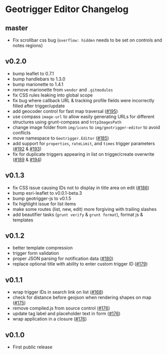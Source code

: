 # Geotrigger Editor Changelog

## master
* Fix scrollbar css bug (`overflow: hidden` needs to be set on controls and notes regions)

## v0.2.0
* bump leaflet to 0.7.1
* bump handlebars to 1.3.0
* bump marionette to 1.4.1
* remove marionette from `vendor` and `.gitmodules`
* fix CSS rules leaking into global scope
* fix bug where callback URL & tracking profile fields were incorrectly filled after trigger/update
* add geocoder control for fast map traversal ([#195](https://github.com/Esri/geotrigger-editor/issues/195))
* use compass `image-url` to allow easily generating URLs for different structures using grunt-compass and `httpImagesPath`
* change image folder from `img/icons` to `img/geotrigger-editor` to avoid conflicts
* move namespace to `Geotrigger.Editor` ([#185](https://github.com/Esri/geotrigger-editor/issues/185))
* add support for `properties`, `rateLimit`, and `times` trigger parameters ([#192](https://github.com/Esri/geotrigger-editor/issues/192) & [#193](https://github.com/Esri/geotrigger-editor/issues/193))
* fix for duplicate triggers appearing in list on trigger/create overwrite ([#189](https://github.com/Esri/geotrigger-editor/issues/189) & [#194](https://github.com/Esri/geotrigger-editor/issues/194))

## v0.1.3
* fix CSS issue causing IDs not to display in title area on edit ([#186](https://github.com/Esri/geotrigger-editor/issues/186))
* bump esri-leaflet to v0.0.1-beta.3
* bump geotrigger-js to v0.1.5
* fix highlight issue for list items
* make some routes (list, new, edit) more forgiving with trailing slashes
* add beautifier tasks (`grunt verify` & `grunt format`), format js & templates

## v0.1.2
* better template compression
* trigger form validation
* proper JSON parsing for notification data ([#180](https://github.com/Esri/geotrigger-editor/issues/180))
* replace optional title with ability to enter custom trigger ID ([#179](https://github.com/Esri/geotrigger-editor/issues/179))

## v0.1.1
* wrap trigger IDs in search link on list ([#168](https://github.com/Esri/geotrigger-editor/issues/168))
* check for distance before geojson when rendering shapes on map ([#175](https://github.com/Esri/geotrigger-editor/pull/175))
* remove compiled.js from source control ([#176](https://github.com/Esri/geotrigger-editor/pull/176))
* update tag label and placeholder text in form ([#176](https://github.com/Esri/geotrigger-editor/pull/176))
* wrap application in a closure ([#176](https://github.com/Esri/geotrigger-editor/pull/176))

## v0.1.0
* First public release
